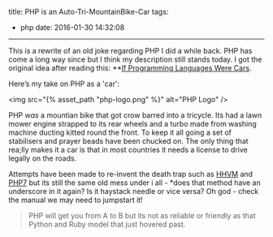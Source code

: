 title: PHP is an Auto-Tri-MountainBike-Car
tags:
  - php
date: 2016-01-30 14:32:08
---


This is a rewrite of an old joke regarding PHP I did a while back. PHP has come a long way since but I think my description still stands today. I got the original idea after reading this: **[If Programming Languages Were Cars](http://www.cs.caltech.edu/~mvanier/hacking/rants/cars.html).

Here’s my take on PHP as a 'car':

<img src="{% asset_path "php-logo.png" %}" alt="PHP Logo" />

PHP *was* a mountian bike that got crow barred into a tricycle.  Its had a lawn mower engine strapped to its rear wheels and a turbo made from washing machine ducting kitted round the front.  To keep it all going a set of stabilisers and prayer beads have been chucked on.  The only thing that rea;lly makes it a car is that in most countries it needs a license to drive legally on the roads.

Attempts have been made to re-invent the death trap such as [HHVM](http://hhvm.com/) and [PHP7](http://www.zend.com/en/resources/php-7) but its still the same old mess under i all - *does that method have an underscore in it again? Is it haystack needle or vice versa? Oh god - check the manual we may need to jumpstart it!

> PHP will get you from A to B but its not as reliable or friendly as that Python and Ruby model that just hovered past.